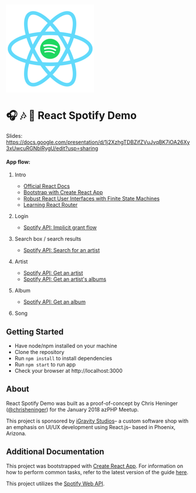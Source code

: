 <img src="./react-spotify.png" alt="React Spotify Demo Logo" width="240" />

# 🎧 🎶 📲 React Spotify Demo

Slides: https://docs.google.com/presentation/d/1j2XzhgTDBZifZVuJvqBK7iOA26Xy3xUwcuRGNblRygU/edit?usp=sharing

#### App flow:

1. Intro

   * [Official React Docs](https://reactjs.org)
   * [Bootstrap with Create React App](https://github.com/facebookincubator/create-react-app)
   * [Robust React User Interfaces with Finite State Machines](https://css-tricks.com/robust-react-user-interfaces-with-finite-state-machines/)
   * [Learning React Router](https://css-tricks.com/learning-react-router/)

1. Login

   * [Spotify API: Implicit grant flow](https://developer.spotify.com/web-api/authorization-guide/#implicit_grant_flow)

1. Search box / search results

   * [Spotify API: Search for an artist](https://developer.spotify.com/web-api/search-item/)

1. Artist

   * [Spotify API: Get an artist](https://developer.spotify.com/web-api/get-artist/)
   * [Spotify API: Get an artist's albums](https://developer.spotify.com/web-api/get-artists-albums/)

1. Album

   * [Spotify API: Get an album](https://developer.spotify.com/web-api/get-album/)

1. Song

## Getting Started

* Have node/npm installed on your machine
* Clone the repository
* Run `npm install` to install dependencies
* Run `npm start` to run app
* Check your browser at http://localhost:3000

## About

React Spotify Demo was built as a proof-of-concept by Chris Heninger ([@chrisheninger](https://github.com/chrisheninger)) for the January 2018 azPHP Meetup.

This project is sponsored by [iGravity Studios](https://igravitystudios.com)– a custom software shop with an emphasis on UI/UX development using React.js– based in Phoenix, Arizona.

## Additional Documentation

This project was bootstrapped with [Create React App](https://github.com/facebookincubator/create-react-app). For information on how to perform common tasks, refer to the latest version of the guide [here](https://github.com/facebookincubator/create-react-app/blob/master/packages/react-scripts/template/README.md).

This project utilizes the [Spotify Web API](https://developer.spotify.com/web-api/).
